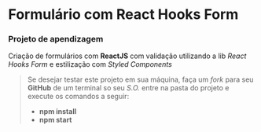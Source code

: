 # Formulário com React Hooks Form
### Projeto de apendizagem
Criação de formulários com **ReactJS**  com validação utilizando a lib *React Hooks Form* e estilização com *Styled Components*

> Se desejar testar este projeto em sua máquina, faça um *fork* para seu **GitHub** de um terminal so seu *S.O.* entre na pasta do projeto e execute os comandos a seguir:
>  - **npm install** 
>  - **npm start** 